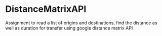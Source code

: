 # DistanceMatrixAPI
Assignment to read a list of origins and destinations, find the distance as well as duration for transfer using google distance matrix API 
